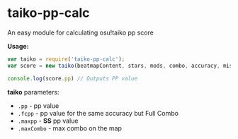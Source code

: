# taiko-pp-calc

An easy module for calculating osu!taiko pp score

**Usage:**
```javascript
var taiko = require('taiko-pp-calc');
var score = new taiko(beatmapContent, stars, mods, combo, accuracy, misses);

console.log(score.pp) // Outputs PP value
```

**taiko** parameters:
  - `.pp` - pp value
  - `.fcpp` - pp value for the same accuracy but Full Combo
  - `.maxpp` - **SS** pp value
  - `.maxCombo` - max combo on the map